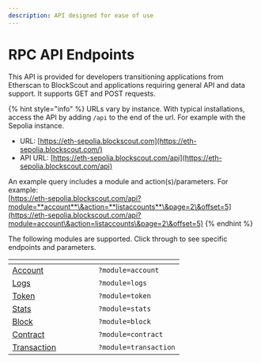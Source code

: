 ```yaml
---
description: API designed for ease of use
---
```


# RPC API Endpoints

This API is provided for developers transitioning applications from Etherscan to BlockScout and applications requiring general API and data support. It supports GET and POST requests.&#x20;

{% hint style="info" %}
URLs vary by instance. With typical installations, access the API by adding `/api` to the end of the url. For example with the Sepolia instance.

* URL: [https://eth-sepolia.blockscout.com](https://eth-sepolia.blockscout.com/)
* API URL: [https://eth-sepolia.blockscout.com/api](https://eth-sepolia.blockscout.com/api)

An example query includes a module and action(s)/parameters. For example: \
[https://eth-sepolia.blockscout.com/api?module=**account**\&action=**listaccounts**\&page=2\&offset=5](https://eth-sepolia.blockscout.com/api?module=account\&action=listaccounts\&page=2\&offset=5)
{% endhint %}

The following modules are supported. Click through to see specific endpoints and parameters.

<table data-header-hidden><thead><tr><th width="158"></th><th></th></tr></thead><tbody><tr><td><a href="account.md">Account</a></td><td><code>?module=account</code></td></tr><tr><td><a href="logs.md">Logs</a></td><td><code>?module=logs</code></td></tr><tr><td><a href="token.md">Token</a></td><td><code>?module=token</code></td></tr><tr><td><a href="stats.md">Stats</a></td><td><code>?module=stats</code></td></tr><tr><td><a href="block.md">Block</a></td><td><code>?module=block</code></td></tr><tr><td><a href="contract.md">Contract</a></td><td><code>?module=contract</code></td></tr><tr><td><a href="transaction.md">Transaction</a></td><td><code>?module=transaction</code></td></tr></tbody></table>

